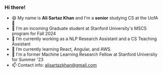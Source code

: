 ### Hi there! 
- 😄 My name is **Ali Sartaz Khan** and I'm a **senior** studying CS at the UofA👋
- 🌱 I'm an incoming Graduate student at Stanford University's MSCS program for Fall 2024
- 🔭 I’m currently working as a NLP Research Assistant and a CS Teaching Assistant
- 🌱 I’m currently learning React, Angular, and AWS.
- 👯 I'm a former Machine Learning Research Fellow at Stanford University for Summer '23
- 📫 Contact info: alisartazkhan@gmail.com
<!--
**alisartazkhan/alisartazkhan** is a ✨ _special_ ✨ repository because its `README.md` (this file) appears on your GitHub profile.

Here are some ideas to get you started:

- 🔭 I’m currently working on ...
- 🌱 I’m currently learning ...
- 👯 I’m looking to collaborate on ...
- 🤔 I’m looking for help with ...
- 💬 Ask me about ...
- 📫 How to reach me: ...
- 😄 Pronouns: ...
- ⚡ Fun fact: ...
-->
